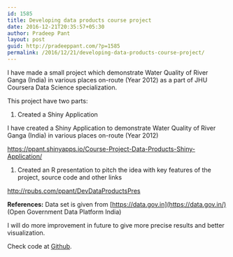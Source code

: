 ```yaml
---
id: 1585
title: Developing data products course project
date: 2016-12-21T20:35:57+05:30
author: Pradeep Pant
layout: post
guid: http://pradeeppant.com/?p=1585
permalink: /2016/12/21/developing-data-products-course-project/
---
```

I have made a small project which demonstrate Water Quality of River Ganga (India) in various places on-route (Year 2012) as a part of JHU Coursera Data Science specialization.

This project have two parts:

  1. Created a Shiny Application

I have created a Shiny Application to demonstrate Water Quality of River Ganga (India) in various places on-route (Year 2012)

<https://ppant.shinyapps.io/Course-Project-Data-Products-Shiny-Application/>

  1. Created an R presentation to pitch the idea with key features of the project, source code and other links

<http://rpubs.com/ppant/DevDataProductsPres>

**References:** Data set is given from [https://data.gov.in](https://data.gov.in/) (Open Government Data Platform India)

I will do more improvement in future to give more precise results and better visualization.

Check code at [Github](https://github.com/ppant/Course-Project-Data-Products-Shiny-Application).

&nbsp;

&nbsp;